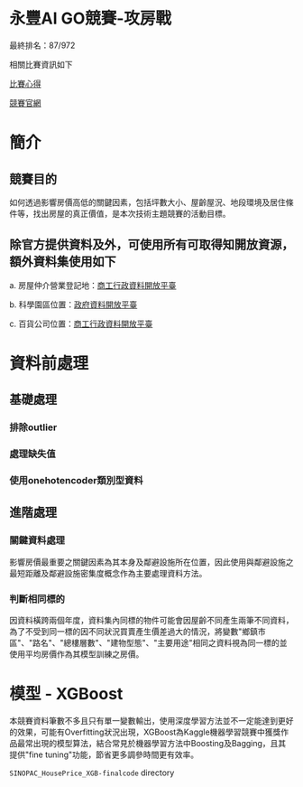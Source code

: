 # 永豐AI GO競賽-攻房戰
最終排名：87/972

相關比賽資訊如下

[比賽心得](https://medium.com/@p112098/11f638e6c4bf)

[競賽官網](https://tbrain.trendmicro.com.tw/Competitions/Details/30)
# 簡介

## 競賽目的
如何透過影響房價高低的關鍵因素，包括坪數大小、屋齡屋況、地段環境及居住條件等，找出房屋的真正價值，是本次技術主題競賽的活動目標。
## 除官方提供資料及外，可使用所有可取得知開放資源，額外資料集使用如下

a. 房屋仲介營業登記地：[商工行政資料開放平臺](https://data.gcis.nat.gov.tw/main/index)

b. 科學園區位置：[政府資料開放平臺](https://data.gov.tw/)

c. 百貨公司位置：[商工行政資料開放平臺](https://data.gcis.nat.gov.tw/main/index)

# 資料前處理

## 基礎處理

### 排除outlier

### 處理缺失值

### 使用onehotencoder類別型資料

## 進階處理

### 關鍵資料處理
影響房價最重要之關鍵因素為其本身及鄰避設施所在位置，因此使用與鄰避設施之最短距離及鄰避設施密集度概念作為主要處理資料方法。

### 判斷相同標的
因資料橫跨兩個年度，資料集內同標的物件可能會因屋齡不同產生兩筆不同資料，為了不受到同一標的因不同狀況買賣產生價差過大的情況，將變數"鄉鎮市區"、"路名"、"總樓層數"、"建物型態"、"主要用途"相同之資料視為同一標的並使用平均房價作為其模型訓練之房價。

# 模型 - XGBoost
本競賽資料筆數不多且只有單一變數輸出，使用深度學習方法並不一定能達到更好的效果，可能有Overfitting狀況出現，XGBoost為Kaggle機器學習競賽中獲獎作品最常出現的模型算法，結合常見於機器學習方法中Boosting及Bagging，且其提供"fine tuning"功能，節省更多調參時間更有效率。

`SINOPAC_HousePrice_XGB-finalcode` directory

